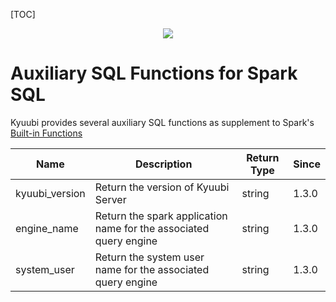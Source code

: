 [TOC]

<div align=center>

![](https://kyuubi.readthedocs.io/en/v1.3.1-incubating/_images/kyuubi_logo.png)

</div>

# Auxiliary SQL Functions for Spark SQL

Kyuubi provides several auxiliary SQL functions as supplement to Spark's [Built-in Functions](https://spark.apache.org/docs/latest/api/sql/index.html#built-in-functions)

Name | Description | Return Type | Since
--- | --- | --- | ---
kyuubi_version | Return the version of Kyuubi Server | string | 1.3.0
engine_name | Return the spark application name for the associated query engine | string | 1.3.0
system_user | Return the system user name for the associated query engine | string | 1.3.0

